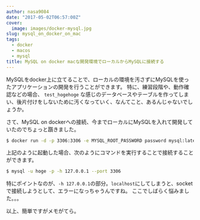 ```yaml
---
author: nasa9084
date: "2017-05-02T06:57:00Z"
cover:
  image: images/docker-mysql.jpg
slug: mysql_on_docker_on_mac
tags:
  - docker
  - macos
  - mysql
title: MySQL on docker macな開発環境でローカルからMySQLに接続する
---
```



MySQLをdocker上に立てることで、ローカルの環境を汚さずにMySQLを使ったアプリケーションの開発を行うことができます。
特に、練習段階や、動作確認などの場合、 `test_hogehoge` な感じのデータベースやテーブルを作ってしまい、後片付けをしないために汚くなっていく、なんてこと、あるんじゃないでしょうか。

さて、MySQL on dockerへの接続、今までローカルにMySQLを入れて開発していたのでちょっと躓きました。

``` bash
$ docker run -d -p 3306:3306 -e MYSQL_ROOT_PASSWORD password mysql:latest
```

上記のように起動した場合、次のようにコマンドを実行することで接続することができます。
``` bash
$ mysql -u hoge -p -h 127.0.0.1 --port 3306
```
特にポイントなのが、`-h 127.0.0.1`の部分。`localhost`にしてしまうと、socketで接続しようとして、エラーになっちゃうんですね。
ここでしばらく悩みました。。。

以上、簡単ですがメモがてら。

